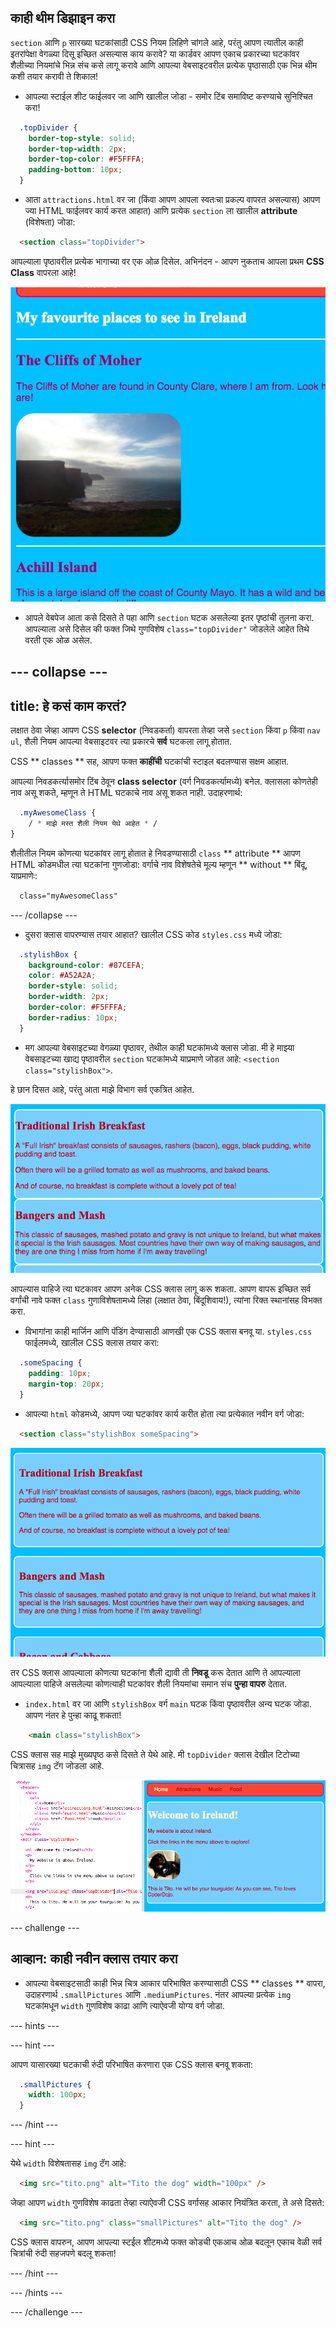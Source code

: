 ## काही थीम डिझाइन करा

`section` आणि `p` सारख्या घटकांसाठी CSS नियम लिहिणे चांगले आहे, परंतु आपण त्यातील काही इतरांपेक्षा वेगळ्या दिसू इच्छित असल्यास काय करावे? या कार्डवर आपण एकाच प्रकारच्या घटकांवर शैलीच्या नियमांचे भिन्न संच कसे लागू करावे आणि आपल्या वेबसाइटवरील प्रत्येक पृष्ठासाठी एक भिन्न थीम कशी तयार करावी ते शिकाल!

+ आपल्या स्टाईल शीट फाईलवर जा आणि खालील जोडा - समोर टिंब समाविष्ट करण्याचे सुनिश्चित करा!

```css
  .topDivider {
    border-top-style: solid;
    border-top-width: 2px;
    border-top-color: #F5FFFA;
    padding-bottom: 10px;
  }
```

+ आता `attractions.html` वर जा (किंवा आपण आपला स्वतःचा प्रकल्प वापरत असल्यास) आपण ज्या HTML फाईलवर कार्य करत आहात) आणि प्रत्येक `section` ला खालील **attribute** (विशेषता) जोडा:

```html
  <section class="topDivider">
```

आपल्याला पृष्ठावरील प्रत्येक भागाच्या वर एक ओळ दिसेल. अभिनंदन - आपण नुकताच आपला प्रथम **CSS Class** वापरला आहे!

![विभागांमधील रेषांसह पृष्ठ](images/sectionsWithTopBorder.png)

+ आपले वेबपेज आता कसे दिसते ते पहा आणि `section` घटक असलेल्या इतर पृष्ठांची तुलना करा. आपल्याला असे दिसेल की फक्त जिथे गुणविशेष `class="topDivider"` जोडलेले आहेत तिथे वरती एक ओळ असेल.

## \--- collapse \---

## title: हे कसं काम करतं?

लक्षात ठेवा जेव्हा आपण CSS **selector** (निवडकर्ता) वापरता तेव्हा जसे `section` किंवा `p` किंवा `nav ul`, शैली नियम आपल्या वेबसाइटवर त्या प्रकारचे **सर्व** घटकला लागू होतात.

CSS ** classes ** सह, आपण फक्त **काहींची** घटकांची स्टाइल बदलण्यास सक्षम आहात.

आपल्या निवडकर्त्यासमोर टिंब ठेवून **class selector** (वर्ग निवडकर्त्यामध्ये) बनेल. क्लासला कोणतेही नाव असू शकते, म्हणून ते HTML घटकाचे नाव असू शकत नाही. उदाहरणार्थ:

```css
  .myAwesomeClass {
    / * माझे मस्त शैली नियम येथे आहेत * /
}
```

शैलीतील नियम कोणत्या घटकांवर लागू होतात हे निवडण्यासाठी `class` ** attribute ** आपण HTML कोडमधील त्या घटकांना गुणजोडा: वर्गाचे नाव विशेषतेचे मूल्य म्हणून ** without ** बिंदू, याप्रमाणेः:

```html
  class="myAwesomeClass"
```

\--- /collapse \---

+ दुसरा क्लास वापरण्यास तयार आहात? खालील CSS कोड `styles.css` मध्ये जोडा:

```css
  .stylishBox {
    background-color: #87CEFA;
    color: #A52A2A;
    border-style: solid;
    border-width: 2px;
    border-color: #F5FFFA;
    border-radius: 10px;
  }
```

+ मग आपल्या वेबसाइटच्या वेगळ्या पृष्ठावर, तेथील काही घटकांमध्ये क्लास जोडा. मी हे माझ्या वेबसाइटच्या खाद्य पृष्ठावरील `section` घटकांमध्ये याप्रमाणे जोडत आहे: `<section class="stylishBox">`.

हे छान दिसत आहे, परंतु आता माझे विभाग सर्व एकत्रित आहेत.

![छान दिसणारे विभाग एकत्रित केलेलं](images/squashedSections.png)

आपल्यास पाहिजे त्या घटकावर आपण अनेक CSS क्लास लागू करू शकता. आपण वापरू इच्छित सर्व वर्गांची नावे फक्त `class` गुणाविशेषतामध्ये लिहा (लक्षात ठेवा, बिंदूशिवाय!), त्यांना रिक्त स्थानांसह विभक्त करा.

+ विभागांना काही मार्जिन आणि पॅडिंग देण्यासाठी आणखी एक CSS क्लास बनवू या. `styles.css` फाईलमध्ये, खालील CSS क्लास तयार करा:

```css
  .someSpacing {
    padding: 10px;
    margin-top: 20px;
  }
```

+ आपल्या `html` कोडमध्ये, आपण ज्या घटकांवर कार्य करीत होता त्या प्रत्येकात नवीन वर्ग जोडा:

```html
  <section class="stylishBox someSpacing">
```

![मार्जिन आणि पॅडिंगसह विभाग जोडले](images/sectionsWithSpacing.png)

तर CSS क्लास आपल्याला कोणत्या घटकांना शैली द्यावी ती **निवडू** करू देतात आणि ते आपल्याला आपल्याला पाहिजे असलेल्या कोणत्याही घटकांवर शैली नियमांचा समान संच **पुन्हा वापरु** देतात.

+ `index.html` वर जा आणि `stylishBox` वर्ग `main` घटक किंवा पृष्ठावरील अन्य घटक जोडा. आपण नंतर हे पुन्हा काढू शकता!

```html
    <main class="stylishBox">   
```

CSS क्लास सह माझे मुख्यपृष्ठ कसे दिसते ते येथे आहे. मी `topDivider` क्लास देखील टिटोच्या चित्रासह `img` टॅग जोडला आहे.

![मुख्यपृष्ठावर CSS क्लास वापरले जात आहेत](images/homePageWithClasses.png)

\--- challenge \---

## आव्हान: काही नवीन क्लास तयार करा

+ आपल्या वेबसाइटसाठी काही भिन्न चित्र आकार परिभाषित करण्यासाठी CSS ** classes ** वापरा, उदाहरणार्थ `.smallPictures` आणि `.mediumPictures`. नंतर आपल्या प्रत्येक `img` घटकांमधून `width` गुणविशेष काढा आणि त्याऐवजी योग्य वर्ग जोडा.

\--- hints \---

\--- hint \---

आपण यासारख्या घटकाची रुंदी परिभाषित करणारा एक CSS क्लास बनवू शकता:

```css
  .smallPictures {
    width: 100px;
  }
```

\--- /hint \---

\--- hint \---

येथे `width` विशेषतासह `img` टॅग आहे:

```html
  <img src="tito.png" alt="Tito the dog" width="100px" />       
```

जेव्हा आपण `width` गुणविशेष काढता तेव्हा त्याऐवजी CSS वर्गासह आकार नियंत्रित करता, ते असे दिसते:

```html
  <img src="tito.png" class="smallPictures" alt="Tito the dog" />       
```

CSS क्लास वापरुन, आपण आपल्या स्टईल शीटमध्ये फक्त कोडची एकआच ओळ बदलून एकाच वेळी सर्व चित्रांची रुंदी सहजपणे बदलू शकता!

\--- /hint \---

\--- /hints \---

\--- /challenge \---